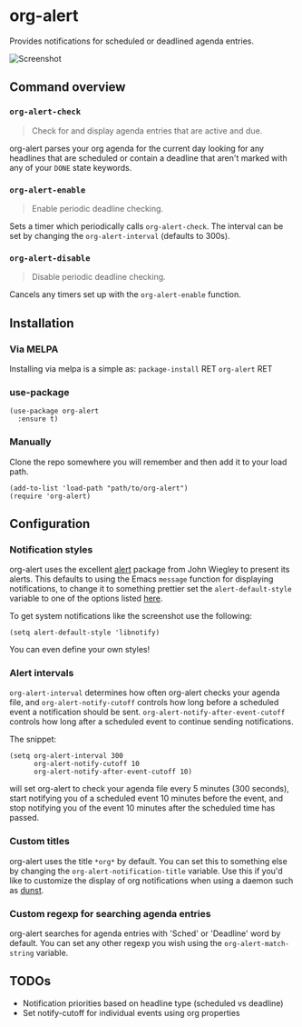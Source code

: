 # org-alert

Provides notifications for scheduled or deadlined agenda entries.

![Screenshot](/../screenshots/screenshot.png?raw=true "org-alert screenshot")



## Command overview
### `org-alert-check`

> Check for and display agenda entries that are active and due.

org-alert parses your org agenda for the current day looking for any
headlines that are scheduled or contain a deadline that aren't marked
with any of your `DONE` state keywords.


### `org-alert-enable`

> Enable periodic deadline checking.

Sets a timer which periodically calls `org-alert-check`. The
interval can be set by changing the `org-alert-interval` (defaults to
300s).


### `org-alert-disable`

> Disable periodic deadline checking.

Cancels any timers set up with the `org-alert-enable` function.



## Installation
### Via MELPA
Installing via melpa is a simple as:
`package-install` RET `org-alert` RET


### use-package

```elisp
(use-package org-alert
  :ensure t)
```

### Manually

Clone the repo somewhere you will remember and then add it to your
load path.
```elisp
(add-to-list 'load-path "path/to/org-alert")
(require 'org-alert)
```

## Configuration

### Notification styles

org-alert uses the excellent
[alert](https://github.com/jwiegley/alert) package from John Wiegley
to present its alerts. This defaults to using the Emacs `message`
function for displaying notifications, to change it to something
prettier set the `alert-default-style` variable to one of the options
listed [here](https://github.com/jwiegley/alert#builtin-alert-styles).

To get system notifications like the screenshot use the following:
```elisp
(setq alert-default-style 'libnotify)
```

You can even define your own styles!

### Alert intervals

`org-alert-interval` determines how often org-alert checks your agenda file, and
`org-alert-notify-cutoff` controls how long before a scheduled event a
notification should be sent. `org-alert-notify-after-event-cutoff` controls how
long after a scheduled event to continue sending notifications.

The snippet:

```elisp
(setq org-alert-interval 300
      org-alert-notify-cutoff 10
      org-alert-notify-after-event-cutoff 10)
```

will set org-alert to check your agenda file every 5 minutes (300 seconds),
start notifying you of a scheduled event 10 minutes before the event, and stop
notifying you of the event 10 minutes after the scheduled time has passed.

### Custom titles

org-alert uses the title `*org*` by default. You can set this to
something else by changing the `org-alert-notification-title`
variable. Use this if you'd like to customize the display of org
notifications when using a daemon such as
[dunst](https://github.com/knopwob/dunst).

### Custom regexp for searching agenda entries

org-alert searches for agenda entries with 'Sched' or 'Deadline' word
by default. You can set any other regexp you wish using
the `org-alert-match-string` variable.

## TODOs

* Notification priorities based on headline type (scheduled vs deadline)
* Set notify-cutoff for individual events using org properties


